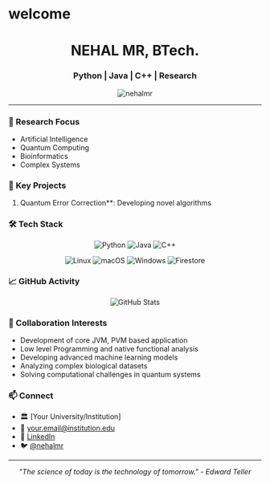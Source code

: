 # welcome
<h1 align="center"> NEHAL MR, BTech.</h1>
<h3 align="center"> Python | Java | C++ | Research </h3>

<p align="center">
  <img src="https://komarev.com/ghpvc/?username=yourusername&label=Profile%20views&color=0e75b6&style=flat" alt="nehalmr" />
</p>

---

### 🔬 Research Focus
- Artificial Intelligence
- Quantum Computing
- Bioinformatics
- Complex Systems

### 🧠 Key Projects
1. Quantum Error Correction**: Developing novel algorithms


### 🛠️ Tech Stack
<p align="center">
  <img src="https://img.shields.io/badge/Python-3776AB?style=for-the-badge&logo=python&logoColor=white" alt="Python">
  <img src="https://img.shields.io/badge/Java-ED8B00?style=for-the-badge&logo=java&logoColor=white" alt="Java">
  <img src="https://img.shields.io/badge/C++-00599C?style=for-the-badge&logo=c%2B%2B&logoColor=white" alt="C++">
</p>
<p align="center">
  <img src="https://img.shields.io/badge/Linux-FCC624?style=for-the-badge&logo=linux&logoColor=black" alt="Linux">
  <img src="https://img.shields.io/badge/macOS-000000?style=for-the-badge&logo=apple&logoColor=white" alt="macOS">
  <img src="https://img.shields.io/badge/Windows-0078D6?style=for-the-badge&logo=windows&logoColor=white" alt="Windows"> 
  <img src="https://img.shields.io/badge/Firestore-FFCA28?style=for-the-badge&logo=firebase&logoColor=black" alt="Firestore">
</p>

### 📈 GitHub Activity
<p align="center">
  <img src="https://github-readme-stats.vercel.app/api?username=nehalmr&show_icons=true&theme=dark" alt="GitHub Stats" />
</p>

### 🤝 Collaboration Interests
- Development of core JVM, PVM based application
- Low level Programming and native functional analysis
- Developing advanced machine learning models
- Analyzing complex biological datasets
- Solving computational challenges in quantum systems

### 📫 Connect
- 🏛️ [Your University/Institution]
- 📧 your.email@institution.edu
- 🔗 [LinkedIn](https://www.linkedin.com/in/nehalmr/)
- 🐦 [@nehalmr](https://twitter.com/nehalmr08)

---

<p align="center">
  <i>"The science of today is the technology of tomorrow." - Edward Teller</i>
</p>
